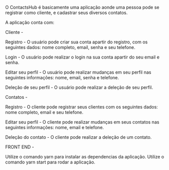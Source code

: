 O ContactsHub é basicamente uma aplicação aonde uma pessoa pode se registrar como cliente, e cadastrar seus diversos contatos.

A aplicação conta com:

Cliente -

Registro - O usuário pode criar sua conta apartir do registro, com os seguintes dados: nome completo, email, senha e seu telefone.

Login - O usuário pode realizar o login na sua conta apartir do seu email e senha.

Editar seu perfil - O usuário pode realizar mudanças em seu perfil nas seguintes informações: nome, email, senha e telefone.

Deleção de seu perfil - O usuário pode realizar a deleção de seu perfil.

Contatos - 

Registro - O cliente pode registrar seus clientes com os seguintes dados: nome completo, email e seu telefone.

Editar seu perfil - O cliente pode realizar mudanças em seus contatos nas seguintes informações: nome, email e telefone.

Deleção do contato - O cliente pode realizar a deleção de um contato.

FRONT END - 

Utilize o comando yarn para instalar as dependencias da aplicação.
Utilize o comando yarn start para rodar a aplicação.



